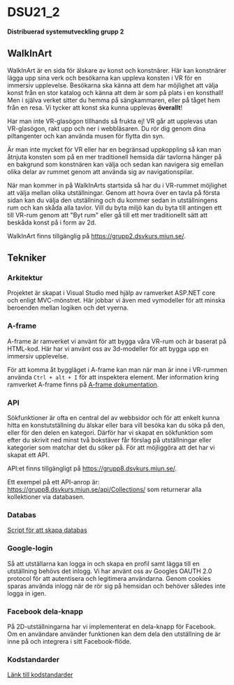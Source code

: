 # DSU21_2
**Distribuerad systemutveckling grupp 2**

## WalkInArt

WalkInArt är en sida för älskare av konst och konstnärer. Här kan konstnärer lägga upp sina verk och besökarna kan uppleva konsten i VR för en immersiv upplevelse. Besökarna ska känna att dem har möjlighet att välja konst från en stor katalog och känna att dem är som på plats i en konsthall! Men i själva verket sitter du hemma på sängkammaren, eller på tåget hem från en resa. Vi tycker att konst ska kunna upplevas **överallt**!

Har man inte VR-glasögon tillhands så frukta ej! VR går att upplevas utan VR-glasögon, rakt upp och ner i webbläsaren. Du rör dig genom dina piltangenter och kan använda musen för flytta din syn.

Är man inte mycket för VR eller har en begränsad uppkoppling så kan man åtnjuta konsten som på en mer traditionell hemsida där tavlorna hänger på en bakgrund som konstnären kan välja och sedan kan navigera sig emellan olika delar av rummet genom att använda sig av navigationspilar. 

När man kommer in på WalkInArts startsida så har du i VR-rummet möjlighet att välja mellan olika utställningar. Genom att hovra över en tavla på första sidan kan du välja den utställning och du kommer sedan in utställningens rum och kan skåda alla tavlor. Vill du byta miljö kan du byta till antingen ett till VR-rum genom att "Byt rum" eller gå till ett mer traditionellt sätt att beskåda konst på i form av 2d.

WalkInArt finns tillgänglig på https://grupp2.dsvkurs.miun.se/. 


## Tekniker

### Arkitektur

Projektet är skapat i Visual Studio med hjälp av ramverket ASP.NET core och enligt MVC-mönstret. Här jobbar vi även med vymodeller för att minska beroenden mellan logiken och det vyerna. 

### A-frame
A-frame är ramverket vi använt för att bygga våra VR-rum och är baserat på HTML-kod. Här har vi använt oss av 3d-modeller för att bygga upp en immersiv upplevelse.

För att komma åt byggläget i A-frame kan man när man är inne i VR-rummen använda ```Ctrl + alt + I``` för att inspektera element.
Mer information kring ramverket A-frame finns på [A-frame dokumentation](https://aframe.io/docs/1.2.0/introduction/faq.html).


### API
Sökfunktioner är ofta en central del av webbsidor och för att enkelt kunna hitta en konstutställning du älskar eller bara vill besöka kan du söka på den, eller för den delen en kategori. Därför har vi skapat en sökfunktion som efter du skrivit ned minst två bokstäver får förslag på utställningar eller kategorier som matchar det du söker på. För att möjliggöra att det har vi skapat ett API. 

API:et finns tillgängligt på https://grupp8.dsvkurs.miun.se/.

Ett exempel på ett API-anrop är: https://grupp8.dsvkurs.miun.se/api/Collections/ som returnerar alla kollektioner via databasen. 


### Databas

[Script för att skapa databas](Resources/createDB_script.sql)



### Google-login
Så att utställarna kan logga in och skapa en profil samt lägga till en utställning behövs det inlogg. Vi har använt oss av Googles OAUTH 2.0 protocol för att autentisera och legitimera användarna. Genom cookies sparas använda inlogg när de rör sig på hemsidan och behöver således inte logga in igen.

### Facebook dela-knapp

På 2D-utställningarna har vi implementerat en dela-knapp för Facebook. Om en användare använder funktionen kan dem dela den utställning de är inne på och integrera i sitt Facebook-flöde.


### Kodstandarder 

[Länk till kodstandarder](Kodstandard.md)
